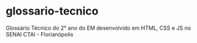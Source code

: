 # glossario-tecnico
Glossário Técnico do 2° ano do EM desenvolvido em HTML, CSS e JS no SENAI CTAI - Florianópolis
